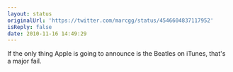 ```yaml
---
layout: status
originalUrl: 'https://twitter.com/marcgg/status/4546604837117952'
isReply: false
date: 2010-11-16 14:49:29
---
```


If the only thing Apple is going to announce is the Beatles on iTunes, that's a major fail.
